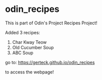 # odin_recipes

This is part of Odin's Project Recipes Project!

Added 3 recipes:
1. Char Kway Teow
2. Old Cucumber Soup
3. ABC Soup

go to: https://gerteck.github.io/odin_recipes

to access the webpage! 
